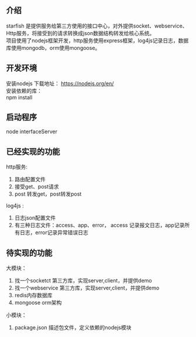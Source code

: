 ## 介绍
starfish 是提供服务给第三方使用的接口中心，对外提供socket、webservice、Http服务，将接受到的请求转换成json数据结构转发给核心系统。  
项目使用了nodejs框架开发，http服务使用express框架，log4js记录日志，数据库使用mongodb，orm使用mongoose。  

## 开发环境  
安装nodejs 下载地址： https://nodejs.org/en/  
安装依赖的库：  
npm install  

## 启动程序  
node interfaceServer  

## 已经实现的功能  
http服务:  
1. 路由配置文件  
1. 接受get、post请求  
2. post 转发get，post转发post  

log4js :  
1. 日志json配置文件  
2. 有三种日志文件：access、app、error， access 记录报文日志，app记录所有日志，error记录异常错误日志  


## 待实现的功能  
大模块：
1. 找一个socketct 第三方库，实现server,client，并提供demo  
2. 找一个webservice 第三方库，实现server,client，并提供demo  
3. redis内存数据库  
3. mongoose orm架构  

小模块：
1. package.json 描述包文件，定义依赖的nodejs模块  


